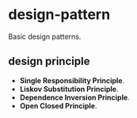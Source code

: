 # design-pattern
Basic design patterns.

## design principle
* **Single Responsibility Principle**.
* **Liskov Substitution Principle**.
* **Dependence Inversion Principle**.
* **Open Closed Principle**.
